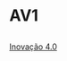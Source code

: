 # AV1

## 
[Inovação 4.0](https://www.canva.com/design/DAF9XNPPW5Y/LUh9sXJdYaj-J0qwrblpRA/edit?utm_content=DAF9XNPPW5Y&utm_campaign=designshare&utm_medium=link2&utm_source=sharebutton)
